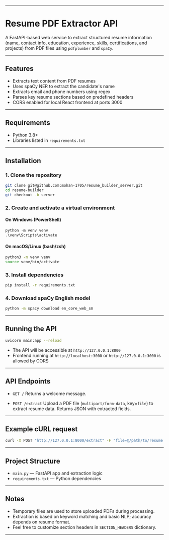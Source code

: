 
---

# Resume PDF Extractor API

A FastAPI-based web service to extract structured resume information (name, contact info, education, experience, skills, certifications, and projects) from PDF files using `pdfplumber` and `spaCy`.

---

## Features

* Extracts text content from PDF resumes
* Uses spaCy NER to extract the candidate's name
* Extracts email and phone numbers using regex
* Parses key resume sections based on predefined headers
* CORS enabled for local React frontend at ports 3000

---

## Requirements

* Python 3.8+
* Libraries listed in `requirements.txt`

---

## Installation

### 1. Clone the repository

```bash
git clone git@github.com:mohan-1705/resume_builder_server.git
cd resume-builder
git checkout -b server
```

### 2. Create and activate a virtual environment

#### On Windows (PowerShell)

```powershell
python -m venv venv
.\venv\Scripts\activate
```

#### On macOS/Linux (bash/zsh)

```bash
python3 -m venv venv
source venv/bin/activate
```

### 3. Install dependencies

```bash
pip install -r requirements.txt
```

### 4. Download spaCy English model

```bash
python -m spacy download en_core_web_sm
```

---

## Running the API

```bash
uvicorn main:app --reload
```

* The API will be accessible at `http://127.0.0.1:8000`
* Frontend running at `http://localhost:3000` or `http://127.0.0.1:3000` is allowed by CORS

---

## API Endpoints

* `GET /`
  Returns a welcome message.

* `POST /extract`
  Upload a PDF file (`multipart/form-data`, key=`file`) to extract resume data.
  Returns JSON with extracted fields.

---

## Example cURL request

```bash
curl -X POST "http://127.0.0.1:8000/extract" -F "file=@/path/to/resume.pdf"
```

---

## Project Structure

* `main.py` — FastAPI app and extraction logic
* `requirements.txt` — Python dependencies

---

## Notes

* Temporary files are used to store uploaded PDFs during processing.
* Extraction is based on keyword matching and basic NLP; accuracy depends on resume format.
* Feel free to customize section headers in `SECTION_HEADERS` dictionary.

---

